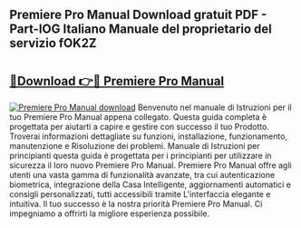 ## Premiere Pro Manual Download gratuit PDF - Part-IOG Italiano Manuale del proprietario del servizio fOK2Z

# <h2><a href="http://dfgaa04.blite.top/?on=Premiere+Pro+Manual">🔗Download 👉🔴 Premiere Pro Manual</a></h2>

[![Premiere Pro Manual download](https://i.imgur.com/lujVjoI.png)](http://dfgaa04.blite.top/?on=Premiere+Pro+Manual)
Benvenuto nel manuale di Istruzioni per il tuo Premiere Pro Manual appena collegato. Questa guida completa è progettata per aiutarti a capire e gestire con successo il tuo Prodotto. Troverai informazioni dettagliate su funzioni, installazione, funzionamento, manutenzione e Risoluzione dei problemi. Manuale di Istruzioni per principianti questa guida è progettata per i principianti per utilizzare in sicurezza il loro nuovo Premiere Pro Manual. Premiere Pro Manual offre agli utenti una vasta gamma di funzionalità avanzate, tra cui autenticazione biometrica, integrazione della Casa Intelligente, aggiornamenti automatici e consigli personalizzati, tutti accessibili tramite L'interfaccia elegante e intuitiva. Il tuo successo è la nostra priorità Premiere Pro Manual. Ci impegniamo a offrirti la migliore esperienza possibile.
